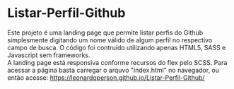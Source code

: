 # Listar-Perfil-Github

Este projeto é uma landing page que permite listar perfis do Github simplesmente digitando um nome válido de algum perfil no respectivo campo de busca.
O código foi contruído utilizando apenas HTML5, SASS e Javascript sem frameworks.<br/>
A landing page está responsiva conforme recursos do flex pelo SCSS.
Para acessar a página basta carregar o arquvo "index.html" no navegador, ou então acesse: https://leonardoperson.github.io/Listar-Perfil-Github/



